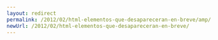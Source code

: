 ```yaml
---
layout: redirect
permalink: /2012/02/html-elementos-que-desapareceran-en-breve/amp/
newUrl: /2012/02/html-elementos-que-desapareceran-en-breve/
---
```

